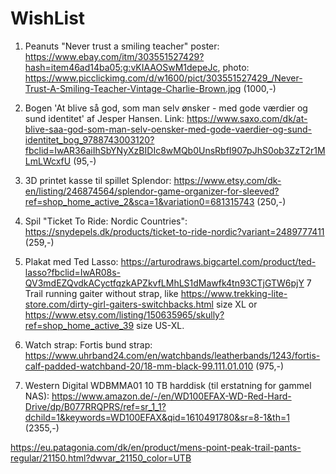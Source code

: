 # WishList
1. Peanuts "Never trust a smiling teacher" poster: https://www.ebay.com/itm/303551527429?hash=item46ad14ba05:g:vKIAAOSwM1depeJc, photo: https://www.picclickimg.com/d/w1600/pict/303551527429_/Never-Trust-A-Smiling-Teacher-Vintage-Charlie-Brown.jpg (1000,-)


1. Bogen 'At blive så god, som man selv ønsker - med gode værdier og sund identitet' af Jesper Hansen. Link: https://www.saxo.com/dk/at-blive-saa-god-som-man-selv-oensker-med-gode-vaerdier-og-sund-identitet_bog_9788743003120?fbclid=IwAR36aiIhSbYNyXzBIDIc8wMQb0UnsRbfI907pJhS0ob3ZzT2r1MLmLWcxfU (95,-)
5. 3D printet kasse til spillet Splendor: https://www.etsy.com/dk-en/listing/246874564/splendor-game-organizer-for-sleeved?ref=shop_home_active_2&sca=1&variation0=681315743 (250,-)
5. Spil "Ticket To Ride: Nordic Countries": https://snydepels.dk/products/ticket-to-ride-nordic?variant=2489777411 (259,-)
6. Plakat med Ted Lasso: https://arturodraws.bigcartel.com/product/ted-lasso?fbclid=IwAR08s-QV3mdEZQvdkACyctfqzkAPZkvfLMhLS1dMawfk4tn93CTjGTW6pjY
7 Trail running gaiter without strap, like https://www.trekking-lite-store.com/dirty-girl-gaiters-switchbacks.html size XL or https://www.etsy.com/listing/150635965/skully?ref=shop_home_active_39 size US-XL.
9. Watch strap: Fortis bund strap: https://www.uhrband24.com/en/watchbands/leatherbands/1243/fortis-calf-padded-watchband-20/18-mm-black-99.111.01.010 (975,-)
12. Western Digital WDBMMA01 10 TB harddisk (til erstatning for gammel NAS): https://www.amazon.de/-/en/WD100EFAX-WD-Red-Hard-Drive/dp/B077RRQPRS/ref=sr_1_1?dchild=1&keywords=WD100EFAX&qid=1610491780&sr=8-1&th=1 (2355,-)

https://eu.patagonia.com/dk/en/product/mens-point-peak-trail-pants-regular/21150.html?dwvar_21150_color=UTB
